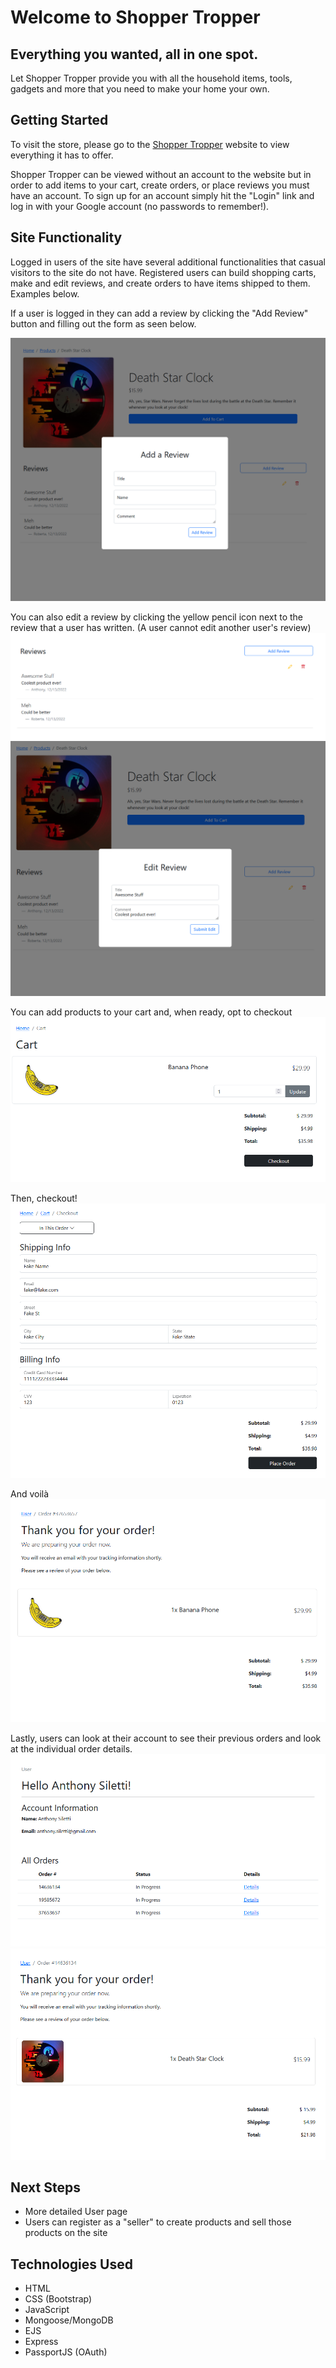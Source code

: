 # Welcome to Shopper Tropper

## Everything you wanted, all in one spot.

Let Shopper Tropper provide you with all the household items, tools, gadgets and more that you need to make your home your own.

## Getting Started

To visit the store, please go to the [Shopper Tropper](https://sore-pink-lemming-vest.cyclic.app) website to view everything it has to offer.

Shopper Tropper can be viewed without an account to the website but in order to add items to your cart, create orders, or place reviews you must have an account. To sign up for an account simply hit the "Login" link and log in with your Google account (no passwords to remember!).

## Site Functionality

Logged in users of the site have several additional functionalities that casual visitors to the site do not have. Registered users can build shopping carts, make and edit reviews, and create orders to have items shipped to them. Examples below.

If a user is logged in they can add a review by clicking the "Add Review" button and filling out the form as seen below.

![Add Review](readme_images/add_review.png)

You can also edit a review by clicking the yellow pencil icon next to the review that a user has written. (A user cannot edit another user's review)
![Review Buttons](readme_images/edit_some.png)
![Edit Review](readme_images/edit_review.png)

You can add products to your cart and, when ready, opt to checkout
![Add Cart](readme_images/cart.png)

Then, checkout!
![Checkout](readme_images/checkout.png)

And voilà
![Order Placed](readme_images/order_done.png)

Lastly, users can look at their account to see their previous orders and look at the individual order details.
![User](readme_images/user.png)
![User Order Details](readme_images/user_order.png)

## Next Steps

- More detailed User page
- Users can register as a "seller" to create products and sell those products on the site

## Technologies Used

- HTML
- CSS (Bootstrap)
- JavaScript
- Mongoose/MongoDB
- EJS
- Express
- PassportJS (OAuth)
